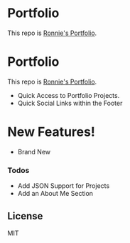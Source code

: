 # Portfolio
This repo is [Ronnie's Portfolio](https://me.chaottiic.com/).
# Portfolio
This repo is [Ronnie's Portfolio](https://me.chaottiic.com/).
  - Quick Access to Portfolio Projects.
  - Quick Social Links within the Footer

# New Features!
- Brand New

### Todos

 - Add JSON Support for Projects
 - Add an About Me Section

License
----
MIT
